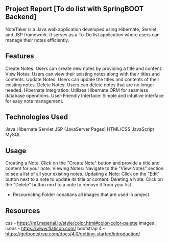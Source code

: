 ## Project Report [To do list with  SpringBOOT Backend]
NoteTaker is a Java web application developed using Hibernate, Servlet, and JSP framework. It serves as a To-Do list application where users can manage their notes efficiently.


## Features
Create Notes: Users can create new notes by providing a title and content.
View Notes: Users can view their existing notes along with their titles and contents.
Update Notes: Users can update the titles and contents of their existing notes.
Delete Notes: Users can delete notes that are no longer needed.
Hibernate Integration: Utilizes Hibernate ORM for seamless database operations.
User-Friendly Interface: Simple and intuitive interface for easy note management.

 ## Technologies Used
Java
Hibernate
Servlet
JSP (JavaServer Pages)
HTML/CSS
JavaScript 
MySQL 

 ## Usage
Creating a Note: Click on the "Create Note" button and provide a title and content for your note.
Viewing Notes: Navigate to the "View Notes" section to see a list of all your existing notes.
Updating a Note: Click on the "Edit" button next to a note to update its title or content.
Deleting a Note: Click on the "Delete" button next to a note to remove it from your list.


* ResourecImg Folder conatians all images that are used in project
## Resources
  css - https://m1.material.io/style/color.html#color-color-palette
  images , icons -  https://www.flaticon.com/
  bootstrap 4 - https://getbootstrap.com/docs/4.0/getting-started/introduction/

